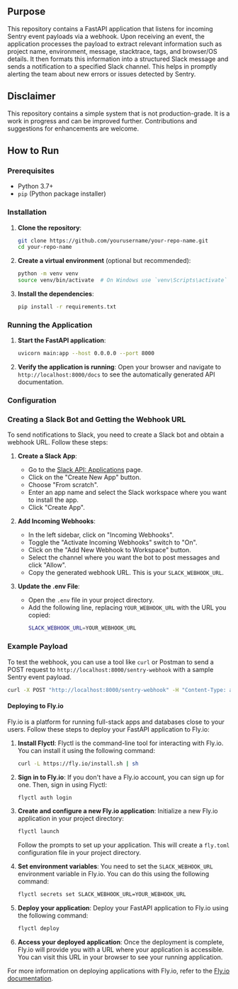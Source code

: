 ## Purpose

This repository contains a FastAPI application that listens for incoming Sentry event payloads via a webhook. Upon receiving an event, the application processes the payload to extract relevant information such as project name, environment, message, stacktrace, tags, and browser/OS details. It then formats this information into a structured Slack message and sends a notification to a specified Slack channel. This helps in promptly alerting the team about new errors or issues detected by Sentry. 

## Disclaimer

This repository contains a simple system that is not production-grade. It is a work in progress and can be improved further. Contributions and suggestions for enhancements are welcome.


## How to Run

### Prerequisites

- Python 3.7+
- `pip` (Python package installer)

### Installation

1. **Clone the repository**:
    ```sh
    git clone https://github.com/yourusername/your-repo-name.git
    cd your-repo-name
    ```

2. **Create a virtual environment** (optional but recommended):
    ```sh
    python -m venv venv
    source venv/bin/activate  # On Windows use `venv\Scripts\activate`
    ```

3. **Install the dependencies**:
    ```sh
    pip install -r requirements.txt
    ```

### Running the Application

1. **Start the FastAPI application**:
    ```sh
    uvicorn main:app --host 0.0.0.0 --port 8000
    ```

2. **Verify the application is running**:
    Open your browser and navigate to `http://localhost:8000/docs` to see the automatically generated API documentation.

### Configuration

### Creating a Slack Bot and Getting the Webhook URL

To send notifications to Slack, you need to create a Slack bot and obtain a webhook URL. Follow these steps:

1. **Create a Slack App**:
    - Go to the [Slack API: Applications](https://api.slack.com/apps) page.
    - Click on the "Create New App" button.
    - Choose "From scratch".
    - Enter an app name and select the Slack workspace where you want to install the app.
    - Click "Create App".

2. **Add Incoming Webhooks**:
    - In the left sidebar, click on "Incoming Webhooks".
    - Toggle the "Activate Incoming Webhooks" switch to "On".
    - Click on the "Add New Webhook to Workspace" button.
    - Select the channel where you want the bot to post messages and click "Allow".
    - Copy the generated webhook URL. This is your `SLACK_WEBHOOK_URL`.

3. **Update the .env File**:
    - Open the `.env` file in your project directory.
    - Add the following line, replacing `YOUR_WEBHOOK_URL` with the URL you copied:
      ```sh
      SLACK_WEBHOOK_URL=YOUR_WEBHOOK_URL
      ```

### Example Payload

To test the webhook, you can use a tool like `curl` or Postman to send a POST request to `http://localhost:8000/sentry-webhook` with a sample Sentry event payload.

```sh
curl -X POST "http://localhost:8000/sentry-webhook" -H "Content-Type: application/json" -d @samples/alert.json
```

#### Deploying to Fly.io

Fly.io is a platform for running full-stack apps and databases close to your users. Follow these steps to deploy your FastAPI application to Fly.io:

1. **Install Flyctl**:
    Flyctl is the command-line tool for interacting with Fly.io. You can install it using the following command:
    ```sh
    curl -L https://fly.io/install.sh | sh
    ```

2. **Sign in to Fly.io**:
    If you don't have a Fly.io account, you can sign up for one. Then, sign in using Flyctl:
    ```sh
    flyctl auth login
    ```

3. **Create and configure a new Fly.io application**:
    Initialize a new Fly.io application in your project directory:
    ```sh
    flyctl launch
    ```
    Follow the prompts to set up your application. This will create a `fly.toml` configuration file in your project directory.

4. **Set environment variables**:
    You need to set the `SLACK_WEBHOOK_URL` environment variable in Fly.io. You can do this using the following command:
    ```sh
    flyctl secrets set SLACK_WEBHOOK_URL=YOUR_WEBHOOK_URL
    ```

5. **Deploy your application**:
    Deploy your FastAPI application to Fly.io using the following command:
    ```sh
    flyctl deploy
    ```

6. **Access your deployed application**:
    Once the deployment is complete, Fly.io will provide you with a URL where your application is accessible. You can visit this URL in your browser to see your running application.

For more information on deploying applications with Fly.io, refer to the [Fly.io documentation](https://fly.io/docs/).
